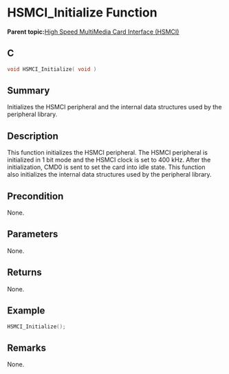# HSMCI\_Initialize Function

**Parent topic:**[High Speed MultiMedia Card Interface \(HSMCI\)](GUID-E5CEFDBB-10FA-4C89-AAAF-A8ED4107A071.md)

## C

```c
void HSMCI_Initialize( void )
```

## Summary

Initializes the HSMCI peripheral and the internal data structures used by the peripheral library.

## Description

This function initializes the HSMCI peripheral. The HSMCI peripheral is<br />initialized in 1 bit mode and the HSMCI clock is set to 400 kHz. After the<br />initialization, CMD0 is sent to set the card into idle state. This function<br />also initializes the internal data structures used by the peripheral library.

## Precondition

None.

## Parameters

None.

## Returns

None.

## Example

```c
HSMCI_Initialize();
```

## Remarks

None.

